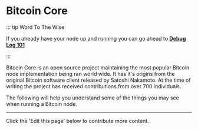 # Bitcoin Core

::: tip Word To The Wise

If you already have your node up and running you can go ahead to [**Debug Log 101**](/bitcoin-core/bitcoind/debug-log-101/)

:::

Bitcoin Core is an open source project maintaining the most popular Bitcoin node implementation being ran world wide. It has it's origins from the original Bitcoin software client released by Satoshi Nakamoto. At the time of writing the project has received contributions from over 700 individuals.

The following will help you understand some of the things you may see when running a Bitcoin node.

---

Click the 'Edit this page' below to contribute more content.
